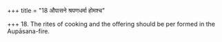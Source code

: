 +++
title = "18 औपासने श्रपणधर्मा होमश्च"

+++
18. The rites of cooking and the offering should be per formed in the Aupāsana-fire.

